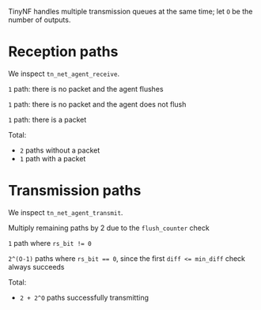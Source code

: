 TinyNF handles multiple transmission queues at the same time; let `O` be the number of outputs.

# Reception paths

We inspect `tn_net_agent_receive`.


`1` path: there is no packet and the agent flushes

`1` path: there is no packet and the agent does not flush

`1` path: there is a packet


Total:
- `2` paths without a packet
- `1` path with a packet


# Transmission paths

We inspect `tn_net_agent_transmit`.


Multiply remaining paths by 2 due to the `flush_counter` check

`1` path where `rs_bit != 0`

`2^(O-1)` paths where `rs_bit == 0`, since the first `diff <= min_diff` check always succeeds


Total:
- `2 + 2^O` paths successfully transmitting
